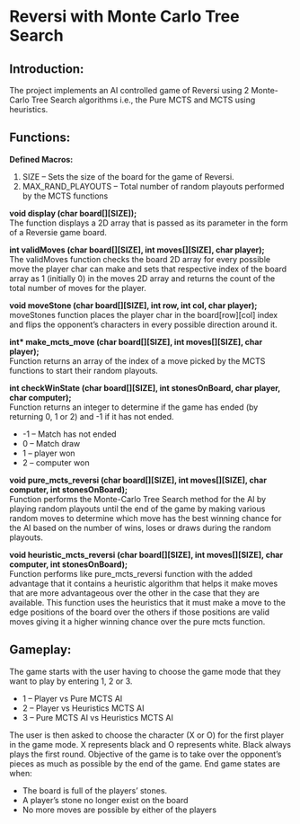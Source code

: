 # Reversi with Monte Carlo Tree Search


## Introduction:
The project implements an AI controlled game of Reversi using 2 Monte-Carlo Tree Search algorithms i.e., the Pure MCTS and MCTS using heuristics.


## Functions: 
**Defined Macros:**
1. SIZE – Sets the size of the board for the game of Reversi.
2.	MAX_RAND_PLAYOUTS – Total number of random playouts performed by the MCTS functions
	
**void display (char board[][SIZE]);**<br>
The function displays a 2D array that is passed as its parameter in the form of a Reversie game board.

**int validMoves (char board[][SIZE], int moves[][SIZE], char player);**<br>
The validMoves function checks the board 2D array for every possible move the player char can make and sets that respective index of the board array as 1 (initially 0) in the moves 2D array and returns the count of the total number of moves for the player.

**void moveStone (char board[][SIZE], int row, int col, char player);**<br>
moveStones function places the player char in the board[row][col] index and flips the opponent’s characters in every possible direction around it.

**int\* make_mcts_move (char board[][SIZE], int moves[][SIZE], char player);**<br>
Function returns an array of the index of a move picked by the MCTS functions to start their random playouts.

**int checkWinState (char board[][SIZE], int stonesOnBoard, char player, char computer);**<br>
Function returns an integer to determine if the game has ended (by returning 0, 1 or 2) and -1 if it has not ended.
*	-1 – Match has not ended
*	0 – Match draw
*	1 – player won
*	2 – computer won

**void pure_mcts_reversi (char board[][SIZE], int moves[][SIZE], char computer, int stonesOnBoard);**<br>
Function performs the Monte-Carlo Tree Search method for the AI by playing random playouts until the end of the game by making various random moves to determine which move has the best winning chance for the AI based on the number of wins, loses or draws during the random playouts.

**void heuristic_mcts_reversi (char board[][SIZE], int moves[][SIZE], char computer, int stonesOnBoard);**<br>
Function performs like pure_mcts_reversi function with the added advantage that it contains a heuristic algorithm that helps it make moves that are more advantageous over the other in the case that they are available. This function uses the heuristics that it must make a move to the edge positions of the board over the others if those positions are valid moves giving it a higher winning chance over the pure mcts function.


## Gameplay: 
The game starts with the user having to choose the game mode that they want to play by entering 1, 2 or 3.
*	1 – Player vs Pure MCTS AI
*	2 – Player vs Heuristics MCTS AI
*	3 – Pure MCTS AI vs Heuristics MCTS AI

The user is then asked to choose the character (X or O) for the first player in the game mode. X represents black and O represents white. Black always plays the first round. Objective of the game is to take over the opponent’s pieces as much as possible by the end of the game.
End game states are when:
*	The board is full of the players’ stones.
*	A player’s stone no longer exist on the board
*	No more moves are possible by either of the players
